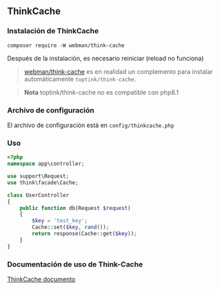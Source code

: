 ## ThinkCache

### Instalación de ThinkCache
`composer require -W webman/think-cache`

Después de la instalación, es necesario reiniciar (reload no funciona)

> [webman/think-cache](https://www.workerman.net/plugin/15) es en realidad un complemento para instalar automáticamente `toptink/think-cache`.

> **Nota**
> toptink/think-cache no es compatible con php8.1

### Archivo de configuración

El archivo de configuración está en `config/thinkcache.php`

### Uso

```php
<?php
namespace app\controller;

use support\Request;
use think\facade\Cache;

class UserController
{
    public function db(Request $request)
    {
        $key = 'test_key';
        Cache::set($key, rand());
        return response(Cache::get($key));
    }
}
```

### Documentación de uso de Think-Cache

[ThinkCache documento](https://github.com/top-think/think-cache)

